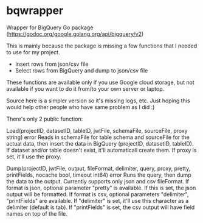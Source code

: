 # bqwrapper

Wrapper for BigQuery Go package (https://godoc.org/google.golang.org/api/bigquery/v2)

This is mainly because the package is missing a few functions that I needed to use for my project.

 - Insert rows from json/csv file
 - Select rows from BigQuery and dump to json/csv file

These functions are available only if you use Google cloud storage, but not available if you want to do it from/to your own server or laptop.

Source here is a simpler version so it's missing logs, etc. Just hoping this would help other people who have same problem as I did :)


There's only 2 public function:

  Load(projectID, datasetID, tableID, jwtFile, schemaFile, sourceFile, proxy string) error
   Reads in schemaFile for table schema and sourceFile for the actual data, then insert the data in BigQuery (projectID, datasetID, tableID).
   If dataset and/or table doesn't exist, it'll automaticall create them.
   If proxy is set, it'll use the proxy.

  Dump(projectID, jwtFile, output, fileFormat, delimiter, query, proxy, pretty, printFields, nocache bool, timeout int64) error
  Runs the query, then dump the data to the output.
  Currently supports only json and csv fileFormat.
  If format is json, optional parameter "pretty" is available.
   If this is set, the json output will be formatted.
  If format is csv, optional parameters "delimiter", "printFields" are available. 
   If "delimiter" is set, it'll use this character as a delimiter (default is tab). 
   If "printFields" is set, the csv output will have field names on top of the file.
